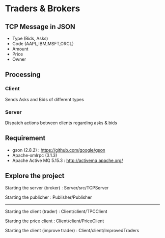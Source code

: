 
# Traders & Brokers

## TCP Message in JSON
- Type (Bids, Asks)
- Code (AAPL,IBM,MSFT,ORCL)
- Amount
- Price
- Owner

## Processing
### Client
Sends Asks and Bids of different types
### Server
Dispatch actions between clients regarding asks & bids


## Requirement

- gson (2.8.2) : https://github.com/google/gson
- Apache-xmlrpc (3.1.3)
- Apache Active MQ 5.15.3 : http://activemq.apache.org/

## Explore the project

Starting the server (broker) : Server/src/TCPServer

Starting the publicher : Publisher/Publisher

---
Starting the client (trader) : Client/client/TPCClient

Starting the price client : Client/client/PriceClient

Starting the client (improve trader) : Client/client/ImprovedTraders
